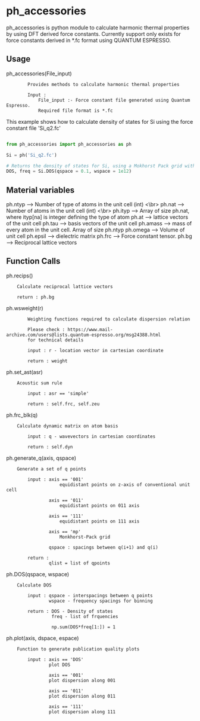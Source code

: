 # ph_accessories

ph_accessories is python module to calculate harmonic thermal properties by using DFT derived force constants. Currently support only exists for force constants derived in *.fc format using QUANTUM ESPRESSO.

## Usage

ph_accessories(File_input)

			Provides methods to calculate harmonic thermal properties         
            
            Input :
                File_input :- Force constant file generated using Quantum Espresso. 
                Required file format is *.fc

This example shows how to calculate density of states for Si using the force constant file 'Si_q2.fc'

```python

from ph_accessories import ph_accessories as ph

Si = ph('Si_q2.fc')

# Returns the density of states for Si, using a Mokhorst Pack grid with 0.1 q spacing and generated with frequency spacing of 1 THz
DOS, freq = Si.DOS(qspace = 0.1, wspace = 1e12) 

```

## Material variables

ph.ntyp 	--> Number of type of atoms in the unit cell (int) <\br>
ph.nat 		--> Number of atoms in the unit cell (int) <\br>
ph.ityp 	--> Array of size ph.nat, where ityp[na] is integer defining the type of atom
ph.at   	--> lattice vectors of the unit cell
ph.tau  	--> basis  vectors of the unit cell
ph.amass 	--> mass of every atom in the unit cell. Array of size ph.ntyp
ph.omega 	--> Volume of unit cell
ph.epsil 	--> dielectric matrix
ph.frc  	--> Force constant tensor.
ph.bg 		--> Reciprocal lattice vectors

## Function Calls

ph.recips() 	

		Calculate reciprocal lattice vectors
		
		return : ph.bg

ph.wsweight(r) 	

        	Weighting functions required to calculate dispersion relation
            
            Please check : https://www.mail-archive.com/users@lists.quantum-espresso.org/msg24388.html
            for technical details
            
            input : r - location vector in cartesian coordinate
            
            return : weight

ph.set_ast(asr)

		Acoustic sum rule
            
            input : asr == 'simple'
            
            return : self.frc, self.zeu

 ph.frc_blk(q)

 		Calculate dynamic matrix on atom basis
            
            input : q - wavevectors in cartesian coordinates
            
            return : self.dyn

ph.generate_q(axis, qspace)

		Generate a set of q points
            
            input : axis == '001'
                        equidistant points on z-axis of conventional unit cell
            
                    axis == '011'
                        equidistant points on 011 axis 
                        
                    axis == '111'
                        equidistant points on 111 axis
                        
                    axis == 'mp'
                        Monkhorst-Pack grid
                        
                    qspace : spacings between q(i+1) and q(i)
            
            return :
                    qlist = list of qpoints 

ph.DOS(qspace, wspace)

		Calculate DOS
            
            input : qspace - interspacings between q points
                    wspace - frequency spacings for binning
                    
            return : DOS - Density of states
                     freq - list of frquencies
                     
                     np.sum(DOS*freq[1:]) = 1

ph.plot(axis, dspace, espace)

		Function to generate publication quality plots
            
            input : axis == 'DOS'
                    plot DOS
                    
                    axis == '001'
                    plot dispersion along 001
                    
                    axis == '011'
                    plot dispersion along 011
                    
                    axis == '111'
                    plot dispersion along 111 